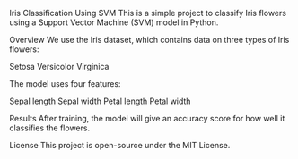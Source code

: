 Iris Classification Using SVM
This is a simple project to classify Iris flowers using a Support Vector Machine (SVM) model in Python.

Overview
We use the Iris dataset, which contains data on three types of Iris flowers:

Setosa
Versicolor
Virginica

The model uses four features:

Sepal length
Sepal width
Petal length
Petal width


Results
After training, the model will give an accuracy score for how well it classifies the flowers.

License
This project is open-source under the MIT License.

